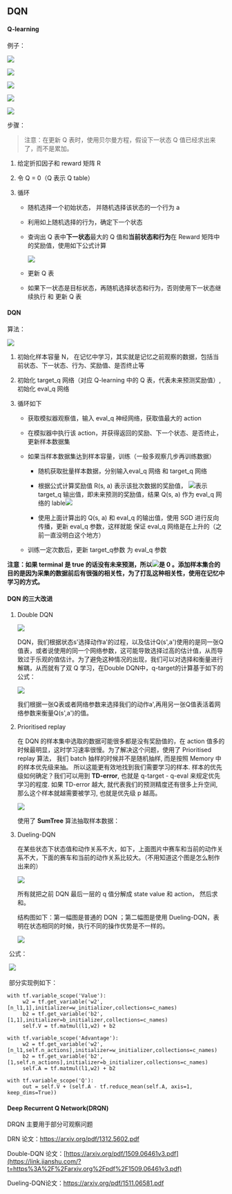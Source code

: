 

## DQN

#### Q-learning

例子：

![](../imgs/33.png)

![](../imgs/34.png)

![](../imgs/36.png)

![](../imgs/37.png)

![](../imgs/38.png)

步骤：

> 注意：在更新 Q 表时，使用贝尔曼方程，假设下一状态 Q 值已经求出来了，而不是累加。

1. 给定折扣因子和 reward 矩阵 R 

2. 令 Q = 0（Q 表示 Q table）

3. 循环

   - 随机选择一个初始状态， 并随机选择该状态的一个行为 a

   - 利用如上随机选择的行为，确定下一个状态

   - 查询出 Q 表中**下一状态**最大的 Q 值和**当前状态和行为**在 Reward 矩阵中的奖励值，使用如下公式计算

     ![](../imgs/39.png)

   - 更新 Q 表
   - 如果下一状态是目标状态，再随机选择状态和行为，否则使用下一状态继续执行 和 更新 Q 表

#### DQN

算法：

![](../imgs/40.png)

1. 初始化样本容量 N， 在记忆中学习，其实就是记忆之前观察的数据，包括当前状态、下一状态、行为、奖励值、是否终止等

2. 初始化 target_q 网络（对应 Q-learning 中的 Q 表，代表未来预测奖励值）, 初始化 eval_q 网络

3. 循环如下

   - 获取模拟器观察值，输入 eval_q  神经网络，获取值最大的 action

   - 在模拟器中执行该 action，并获得返回的奖励、下一个状态、是否终止，更新样本数据集

   - 如果当样本数据集达到样本容量，训练（一般多观察几步再训练数据）

     - 随机获取批量样本数据，分别输入eval_q 网络  和 target_q 网络

     - 根据公式计算奖励值 R(s, a) 表示该批次数据的奖励值， ![](../imgs/41.png)表示 target_q 输出值，即未来预测的奖励值，结果 Q(s, a) 作为 eval_q 网络的 lable![](../imgs/39.png)
     - 使用上面计算出的 Q(s, a) 和 eval_q 的输出值，使用 SGD 进行反向传播，更新 eval_q 参数，这样就能 保证  eval_q  网络是在上升的（之前一直没明白这个地方）

   - 训练一定次数后，更新 target_q参数  为 eval_q  参数

**注意：如果 terminal 是 true 的话没有未来预测，所以![](../imgs/42.png)是 0 。添加样本集合的目的是因为采集的数据前后有很强的相关性，为了打乱这种相关性，使用在记忆中学习的方式。**



#### DQN 的三大改进

1. Double DQN

   ![](../imgs/43.png)

   DQN，我们根据状态s'选择动作a'的过程，以及估计Q(s',a')使用的是同一张Q值表，或者说使用的同一个网络参数，这可能导致选择过高的估计值，从而导致过于乐观的值估计。为了避免这种情况的出现，我们可以对选择和衡量进行解耦，从而就有了双 Q 学习，在Double DQN中，q-target的计算基于如下的公式：

   ![](../imgs/44.png)

   我们根据一张Q表或者网络参数来选择我们的动作a',再用另一张Q值表活着网络参数来衡量Q(s',a')的值。

2. Prioritised replay

   在 DQN 的样本集中选取的数据可能很多都是没有奖励值的，在 action 值多的时候最明显，这时学习速率很慢。为了解决这个问题，使用了 Prioritised replay 算法， 我们 batch 抽样的时候并不是随机抽样, 而是按照 Memory 中的样本优先级来抽。 所以这能更有效地找到我们需要学习的样本. 样本的优先级如何确定？我们可以用到 **TD-error**, 也就是 q-target - q-eval 来规定优先学习的程度. 如果 TD-error 越大, 就代表我们的预测精度还有很多上升空间, 那么这个样本就越需要被学习, 也就是优先级 p 越高。

   ![](../imgs/48.png)

   使用了 **SumTree** 算法抽取样本数据：

3. Dueling-DQN

   在某些状态下状态值和动作关系不大，如下，上面图片中赛车和当前的动作关系不大，下面的赛车和当前的动作关系比较大。（不用知道这个图是怎么制作出来的）

   ![](../imgs/45.png)

   所有就把之前 DQN 最后一层的 q 值分解成 state value 和 action， 然后求和。

   结构图如下：第一幅图是普通的 DQN ；第二幅图是使用 Dueling-DQN，表明在状态相同的时候，执行不同的操作优势是不一样的。

   ![](../imgs/46.png)



​	公式：

​	![](../imgs/47.png)

​	部分实现例如下：

```
with tf.variable_scope('Value'):
     w2 = tf.get_variable('w2',[n_l1,1],initializer=w_initializer,collections=c_names)
     b2 = tf.get_variable('b2',[1,1],initializer=b_initializer,collections=c_names)
     self.V = tf.matmul(l1,w2) + b2

with tf.variable_scope('Advantage'):
     w2 = tf.get_variable('w2',[n_l1,self.n_actions],initializer=w_initializer,collections=c_names)
     b2 = tf.get_variable('b2',[1,self.n_actions],initializer=b_initializer,collections=c_names)
     self.A = tf.matmul(l1,w2) + b2

with tf.variable_scope('Q'):
     out = self.V + (self.A - tf.reduce_mean(self.A, axis=1, keep_dims=True))
```



#### Deep Recurrent Q Network(DRQN)

DRQN 主要用于部分可观察问题













DRN 论文：https://arxiv.org/pdf/1312.5602.pdf

Double-DQN 论文：[https://arxiv.org/pdf/1509.06461v3.pdf](https://link.jianshu.com/?t=https%3A%2F%2Farxiv.org%2Fpdf%2F1509.06461v3.pdf)

Dueling-DQN论文：https://arxiv.org/pdf/1511.06581.pdf

